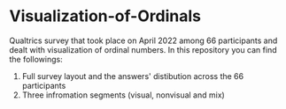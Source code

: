 # Visualization-of-Ordinals
Qualtrics survey that took place on April 2022 among 66 participants and dealt with visualization of ordinal numbers.
In this repository you can find the followings:
1. Full survey layout and the answers' distibution across the 66 participants 
2. Three infromation segments (visual, nonvisual and mix)
